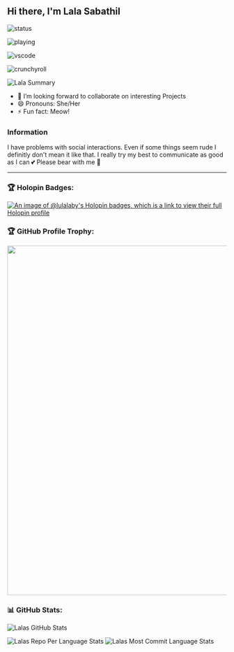 ## Hi there, I'm Lala Sabathil

![status](https://api.statusbadges.me/badge/status/856780995629154305?style=for-the-badge)

![playing](https://api.statusbadges.me/badge/playing/856780995629154305?style=for-the-badge)

![vscode](https://api.statusbadges.me/badge/vscode/856780995629154305?style=for-the-badge)

![crunchyroll](https://api.statusbadges.me/badge/crunchyroll/856780995629154305?style=for-the-badge)

![Lala Summary](https://github-profile-summary-cards.vercel.app/api/cards/profile-details?username=lulalaby&theme=radical)

- 👯 I’m looking forward to collaborate on interesting Projects
- 😄 Pronouns: She/Her
- ⚡ Fun fact: Meow!

### Information

I have problems with social interactions. Even if some things seem rude I definitly don't mean it like that.
I really try my best to communicate as good as I can 💕
Please bear with me 🙏

---

### 🏆 Holopin Badges:
[![An image of @lulalaby's Holopin badges, which is a link to view their full Holopin profile](https://holopin.me/lulalaby)](https://holopin.io/@lulalaby)
<br/>

### 🏆 GitHub Profile Trophy:
<a href="https://github.com/ryo-ma/github-profile-trophy">
  <img width=800 src="https://github-profile-trophy.vercel.app/?username=lulalaby&column=8&theme=discord&no-frame=true&no-bg=true"/>
</a>


### 📊 GitHub Stats:
![Lalas GitHub Stats](https://github-readme-stats.vercel.app/api?username=lulalaby&theme=radical&show_icons=true&count_private=true)

![Lalas Repo Per Language Stats](https://github-profile-summary-cards.vercel.app/api/cards/repos-per-language?username=lulalaby&theme=radical) ![Lalas Most Commit Language Stats](https://github-profile-summary-cards.vercel.app/api/cards/most-commit-language?username=lulalaby&theme=radical)

<!--
![overview](https://raw.githubusercontent.com/Lulalaby/Lulalaby/main/generated/overview.svg#gh-dark-mode-only)
![languages](https://raw.githubusercontent.com/Lulalaby/Lulalaby/main/generated/languages.svg#gh-dark-mode-only)
-->
